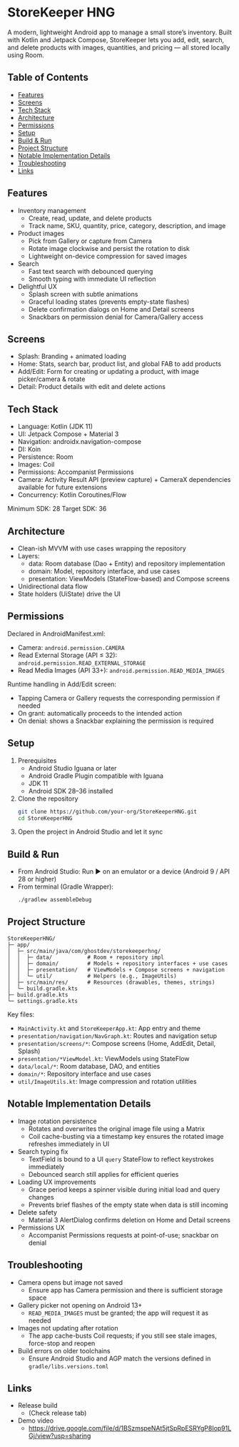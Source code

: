 # StoreKeeper HNG

A modern, lightweight Android app to manage a small store’s inventory. Built with Kotlin and Jetpack Compose, StoreKeeper lets you add, edit, search, and delete products with images, quantities, and pricing — all stored locally using Room.


## Table of Contents
- [Features](#features)
- [Screens](#screens)
- [Tech Stack](#tech-stack)
- [Architecture](#architecture)
- [Permissions](#permissions)
- [Setup](#setup)
- [Build & Run](#build--run)
- [Project Structure](#project-structure)
- [Notable Implementation Details](#notable-implementation-details)
- [Troubleshooting](#troubleshooting)
- [Links](#links)


## Features
- Inventory management
  - Create, read, update, and delete products
  - Track name, SKU, quantity, price, category, description, and image
- Product images
  - Pick from Gallery or capture from Camera
  - Rotate image clockwise and persist the rotation to disk
  - Lightweight on-device compression for saved images
- Search
  - Fast text search with debounced querying
  - Smooth typing with immediate UI reflection
- Delightful UX
  - Splash screen with subtle animations
  - Graceful loading states (prevents empty-state flashes)
  - Delete confirmation dialogs on Home and Detail screens
  - Snackbars on permission denial for Camera/Gallery access


## Screens
- Splash: Branding + animated loading
- Home: Stats, search bar, product list, and global FAB to add products
- Add/Edit: Form for creating or updating a product, with image picker/camera & rotate
- Detail: Product details with edit and delete actions


## Tech Stack
- Language: Kotlin (JDK 11)
- UI: Jetpack Compose + Material 3
- Navigation: androidx.navigation-compose
- DI: Koin
- Persistence: Room
- Images: Coil
- Permissions: Accompanist Permissions
- Camera: Activity Result API (preview capture) + CameraX dependencies available for future extensions
- Concurrency: Kotlin Coroutines/Flow

Minimum SDK: 28
Target SDK: 36


## Architecture
- Clean-ish MVVM with use cases wrapping the repository
- Layers:
  - data: Room database (Dao + Entity) and repository implementation
  - domain: Model, repository interface, and use cases
  - presentation: ViewModels (StateFlow-based) and Compose screens
- Unidirectional data flow
- State holders (UiState) drive the UI


## Permissions
Declared in AndroidManifest.xml:
- Camera: `android.permission.CAMERA`
- Read External Storage (API ≤ 32): `android.permission.READ_EXTERNAL_STORAGE`
- Read Media Images (API 33+): `android.permission.READ_MEDIA_IMAGES`

Runtime handling in Add/Edit screen:
- Tapping Camera or Gallery requests the corresponding permission if needed
- On grant: automatically proceeds to the intended action
- On denial: shows a Snackbar explaining the permission is required


## Setup
1. Prerequisites
   - Android Studio Iguana or later
   - Android Gradle Plugin compatible with Iguana
   - JDK 11
   - Android SDK 28–36 installed
2. Clone the repository
   ```bash
   git clone https://github.com/your-org/StoreKeeperHNG.git
   cd StoreKeeperHNG
   ```
3. Open the project in Android Studio and let it sync


## Build & Run
- From Android Studio: Run ▶ on an emulator or a device (Android 9 / API 28 or higher)
- From terminal (Gradle Wrapper):
  ```bash
  ./gradlew assembleDebug
  ```


## Project Structure
```
StoreKeeperHNG/
├─ app/
│  ├─ src/main/java/com/ghostdev/storekeeperhng/
│  │  ├─ data/           # Room + repository impl
│  │  ├─ domain/         # Models + repository interfaces + use cases
│  │  ├─ presentation/   # ViewModels + Compose screens + navigation
│  │  └─ util/           # Helpers (e.g., ImageUtils)
│  ├─ src/main/res/      # Resources (drawables, themes, strings)
│  └─ build.gradle.kts
├─ build.gradle.kts
└─ settings.gradle.kts
```

Key files:
- `MainActivity.kt` and `StoreKeeperApp.kt`: App entry and theme
- `presentation/navigation/NavGraph.kt`: Routes and navigation setup
- `presentation/screens/*`: Compose screens (Home, AddEdit, Detail, Splash)
- `presentation/*ViewModel.kt`: ViewModels using StateFlow
- `data/local/*`: Room database, DAO, and entities
- `domain/*`: Repository interface and use cases
- `util/ImageUtils.kt`: Image compression and rotation utilities


## Notable Implementation Details
- Image rotation persistence
  - Rotates and overwrites the original image file using a Matrix
  - Coil cache-busting via a timestamp key ensures the rotated image refreshes immediately in UI
- Search typing fix
  - TextField is bound to a UI `query` StateFlow to reflect keystrokes immediately
  - Debounced search still applies for efficient queries
- Loading UX improvements
  - Grace period keeps a spinner visible during initial load and query changes
  - Prevents brief flashes of the empty state when data is still incoming
- Delete safety
  - Material 3 AlertDialog confirms deletion on Home and Detail screens
- Permissions UX
  - Accompanist Permissions requests at point-of-use; snackbar on denial


## Troubleshooting
- Camera opens but image not saved
  - Ensure app has Camera permission and there is sufficient storage space
- Gallery picker not opening on Android 13+
  - `READ_MEDIA_IMAGES` must be granted; the app will request it as needed
- Images not updating after rotation
  - The app cache-busts Coil requests; if you still see stale images, force-stop and reopen
- Build errors on older toolchains
  - Ensure Android Studio and AGP match the versions defined in `gradle/libs.versions.toml`


## Links
- Release build
  - (Check release tab)
- Demo video
  - https://drive.google.com/file/d/1BSzmspeNAt5jtSpRpESRYgP8Iop91LGj/view?usp=sharing
